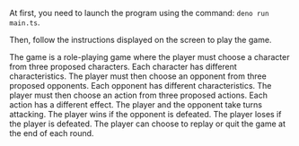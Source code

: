 At first, you need to launch the program using the command: `deno run main.ts`.

Then, follow the instructions displayed on the screen to play the game.

The game is a role-playing game where the player must choose a character from three proposed characters. Each character has different characteristics. The player must then choose an opponent from three proposed opponents. Each opponent has different characteristics. The player must then choose an action from three proposed actions. Each action has a different effect. The player and the opponent take turns attacking. The player wins if the opponent is defeated. The player loses if the player is defeated. The player can choose to replay or quit the game at the end of each round.